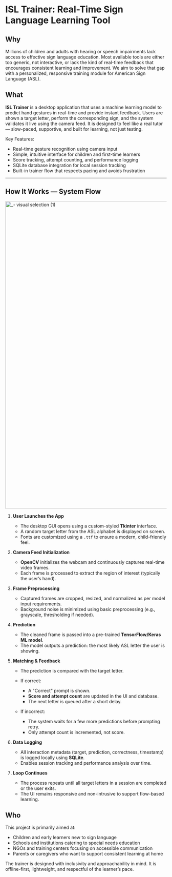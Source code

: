 # ISL Trainer: Real-Time Sign Language Learning Tool

## Why

Millions of children and adults with hearing or speech impairments lack access to effective sign language education. Most available tools are either too generic, not interactive, or lack the kind of real-time feedback that encourages consistent learning and improvement. We aim to solve that gap with a personalized, responsive training module for American Sign Language (ASL).

## What

**ISL Trainer** is a desktop application that uses a machine learning model to predict hand gestures in real-time and provide instant feedback. Users are shown a target letter, perform the corresponding sign, and the system validates it live using the camera feed. It is designed to feel like a real tutor — slow-paced, supportive, and built for learning, not just testing.

Key Features:

* Real-time gesture recognition using camera input
* Simple, intuitive interface for children and first-time learners
* Score tracking, attempt counting, and performance logging
* SQLite database integration for local session tracking
* Built-in trainer flow that respects pacing and avoids frustration

---

## How It Works — System Flow

<img width="1122" height="960" alt="_- visual selection (1)" src="https://github.com/user-attachments/assets/5b82435b-db89-4bb0-8e7f-cbede0d33a3f" />

1. **User Launches the App**

   * The desktop GUI opens using a custom-styled **Tkinter** interface.
   * A random target letter from the ASL alphabet is displayed on screen.
   * Fonts are customized using a `.ttf` to ensure a modern, child-friendly feel.

2. **Camera Feed Initialization**

   * **OpenCV** initializes the webcam and continuously captures real-time video frames.
   * Each frame is processed to extract the region of interest (typically the user’s hand).

3. **Frame Preprocessing**

   * Captured frames are cropped, resized, and normalized as per model input requirements.
   * Background noise is minimized using basic preprocessing (e.g., grayscale, thresholding if needed).

4. **Prediction**

   * The cleaned frame is passed into a pre-trained **TensorFlow/Keras ML model**.
   * The model outputs a prediction: the most likely ASL letter the user is showing.

5. **Matching & Feedback**

   * The prediction is compared with the target letter.
   * If correct:

     * A "Correct" prompt is shown.
     * **Score and attempt count** are updated in the UI and database.
     * The next letter is queued after a short delay.
   * If incorrect:

     * The system waits for a few more predictions before prompting retry.
     * Only attempt count is incremented, not score.

6. **Data Logging**

   * All interaction metadata (target, prediction, correctness, timestamp) is logged locally using **SQLite**.
   * Enables session tracking and performance analysis over time.

7. **Loop Continues**

   * The process repeats until all target letters in a session are completed or the user exits.
   * The UI remains responsive and non-intrusive to support flow-based learning.

## Who

This project is primarily aimed at:

* Children and early learners new to sign language
* Schools and institutions catering to special needs education
* NGOs and training centers focusing on accessible communication
* Parents or caregivers who want to support consistent learning at home

The trainer is designed with inclusivity and approachability in mind. It is offline-first, lightweight, and respectful of the learner’s pace.
